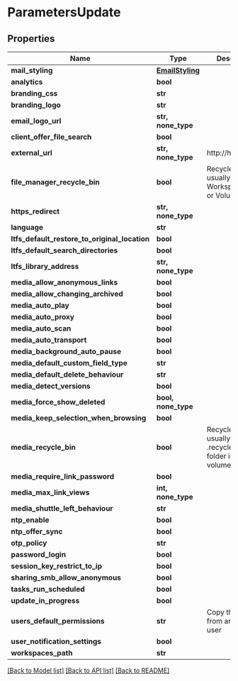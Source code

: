 # ParametersUpdate


## Properties

Name | Type | Description | Notes
------------ | ------------- | ------------- | -------------
**mail_styling** | [**EmailStyling**](EmailStyling.md) |  | 
**analytics** | **bool** |  | [optional] 
**branding_css** | **str** |  | [optional] 
**branding_logo** | **str** |  | [optional] 
**email_logo_url** | **str, none_type** |  | [optional] 
**client_offer_file_search** | **bool** |  | [optional] 
**external_url** | **str, none_type** | http://host/ | [optional] 
**file_manager_recycle_bin** | **bool** | Recycle bins are usually either in Workspace/Share or Volume folder | [optional] 
**https_redirect** | **str, none_type** |  | [optional] 
**language** | **str** |  | [optional] 
**ltfs_default_restore_to_original_location** | **bool** |  | [optional] 
**ltfs_default_search_directories** | **bool** |  | [optional] 
**ltfs_library_address** | **str, none_type** |  | [optional] 
**media_allow_anonymous_links** | **bool** |  | [optional] 
**media_allow_changing_archived** | **bool** |  | [optional] 
**media_auto_play** | **bool** |  | [optional] 
**media_auto_proxy** | **bool** |  | [optional] 
**media_auto_scan** | **bool** |  | [optional] 
**media_auto_transport** | **bool** |  | [optional] 
**media_background_auto_pause** | **bool** |  | [optional] 
**media_default_custom_field_type** | **str** |  | [optional] 
**media_default_delete_behaviour** | **str** |  | [optional] 
**media_detect_versions** | **bool** |  | [optional] 
**media_force_show_deleted** | **bool, none_type** |  | [optional] 
**media_keep_selection_when_browsing** | **bool** |  | [optional] 
**media_recycle_bin** | **bool** | Recycle bin is usually in the .recycle-bin folder in the volume root | [optional] 
**media_require_link_password** | **bool** |  | [optional] 
**media_max_link_views** | **int, none_type** |  | [optional] 
**media_shuttle_left_behaviour** | **str** |  | [optional] 
**ntp_enable** | **bool** |  | [optional] 
**ntp_offer_sync** | **bool** |  | [optional] 
**otp_policy** | **str** |  | [optional] 
**password_login** | **bool** |  | [optional] 
**session_key_restrict_to_ip** | **bool** |  | [optional] 
**sharing_smb_allow_anonymous** | **bool** |  | [optional] 
**tasks_run_scheduled** | **bool** |  | [optional] 
**update_in_progress** | **bool** |  | [optional] 
**users_default_permissions** | **str** | Copy this value from an existing user | [optional] 
**user_notification_settings** | **bool** |  | [optional] 
**workspaces_path** | **str** |  | [optional] 

[[Back to Model list]](../#documentation-for-models) [[Back to API list]](../#documentation-for-api-endpoints) [[Back to README]](../)



